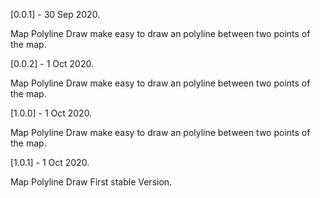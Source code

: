 [0.0.1] - 30 Sep 2020.

Map Polyline Draw make easy to draw an polyline between two points of the map.

[0.0.2] - 1 Oct 2020.

Map Polyline Draw make easy to draw an polyline between two points of the map.

[1.0.0] - 1 Oct 2020.

Map Polyline Draw make easy to draw an polyline between two points of the map.

[1.0.1] - 1 Oct 2020.

Map Polyline Draw First stable Version.

